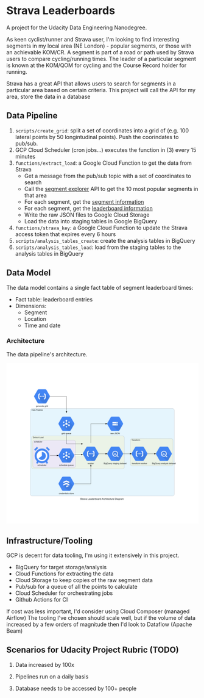 # Strava Leaderboards

A project for the Udacity Data Engineering Nanodegree.

As keen cyclist/runner and Strava user, I'm looking to find interesting segments in my local area (NE London) - popular segments, or those with an achievable KOM/CR. A segment is part of a road or path used by Strava users to compare cycling/running times. The leader of a particular segment is known at the KOM/QOM for cycling and the Course Record holder for running.

Strava has a great API that allows users to search for segments in a particular area based on certain criteria. This project will call the API for my area, store the data in a database


## Data Pipeline

1. `scripts/create_grid`: split a set of coordinates into a grid of (e.g. 100 lateral points by 50 longintudinal points). Push the coorindates to pub/sub.
2.   GCP Cloud Scheduler (cron jobs...) executes the function in (3) every 15 minutes
3. `functions/extract_load`: a Google Cloud Function to get the data from Strava
    - Get a message from the pub/sub topic with a set of coordinates to search
    - Call the [segment explorer](https://developers.strava.com/docs/reference/#api-Segments-exploreSegments) API to get the 10 most popular segments in that area
    - For each segment, get the [segment information](https://developers.strava.com/docs/reference/#api-Segments-getSegmentById)
    - For each segment, get the [leaderboard information](https://developers.strava.com/docs/reference/#api-Segments-getLeaderboardBySegmentId)
    - Write the raw JSON files to Google Cloud Storage
    - Load the data into staging tables in Google BigQuery
4. `functions/strava_key`: a Google Cloud Function to update the Strava access token that expires every 6 hours
5. `scripts/analysis_tables_create`: create the analysis tables in BigQuery
6. `scripts/analysis_tables_load`: load from the staging tables to the analysis tables in BigQuery
 
## Data Model

The data model contains a single fact table of segment leaderboard times:

- Fact table: leaderboard entries
- Dimensions:
    - Segment
    - Location
    - Time and date

 ### Architecture 
 The data pipeline's architecture.
 
 ![Architecture Diagram](./scripts/generate_arch_diagram/strava_leaderboard_architecture_diagram.png)
 

## Infrastructure/Tooling
GCP is decent for data tooling, I'm using it extensively in this project. 

- BigQuery for target storage/analysis
- Cloud Functions for extracting the data
- Cloud Storage to keep copies of the raw segment data
- Pub/sub for a queue of all the points to calculate
- Cloud Scheduler for orchestrating jobs
- Github Actions for CI

If cost was less important, I'd consider using Cloud Composer (managed Airflow) The tooling I've chosen should scale well, but if the volume of data increased by a few orders of magnitude then I'd look to Dataflow (Apache Beam)


## Scenarios for Udacity Project Rubric (TODO)

1. Data increased by 100x

2. Pipelines run on a daily basis

3. Database needs to be accessed by 100+ people